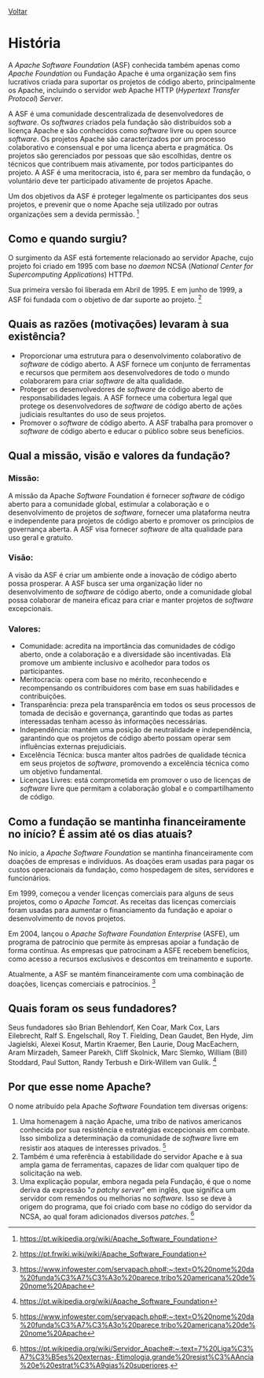 [Voltar](intro.md)

# História
A *Apache Software Foundation* (ASF) conhecida também apenas como *Apache Foundation* ou Fundação Apache é uma organização sem fins lucrativos criada para suportar os projetos de código aberto, principalmente os Apache, incluindo o servidor *web* Apache HTTP (*Hypertext Transfer Protocol*) *Server*.

A ASF é uma comunidade descentralizada de desenvolvedores de *software*. Os *softwares* criados pela fundação são distribuídos sob a licença Apache e são conhecidos como *software* livre ou open source *software*. Os projetos Apache são caracterizados por um processo colaborativo e consensual e por uma licença aberta e pragmática. Os projetos são gerenciados por pessoas que são escolhidas, dentre os técnicos que contribuem mais ativamente, por todos participantes do projeto. A ASF é uma meritocracia, isto é, para ser membro da fundação, o voluntário deve ter participado ativamente de projetos Apache.

Um dos objetivos da ASF é proteger legalmente os participantes dos seus projetos, e prevenir que o nome Apache seja utilizado por outras organizações sem a devida permissão. [^1]

## Como e quando surgiu?
O surgimento da ASF está fortemente relacionado ao servidor Apache, cujo projeto foi criado em 1995 com base no *daemon* NCSA (*National Center for Supercomputing Applications*) HTTPd.

Sua primeira versão foi liberada em Abril de 1995. E em junho de 1999, a ASF foi fundada com o objetivo de dar suporte ao projeto. [^2]

## Quais as razões (motivações) levaram à sua existência?

- Proporcionar uma estrutura para o desenvolvimento colaborativo de *software* de código aberto. A ASF fornece um conjunto de ferramentas e recursos que permitem aos desenvolvedores de todo o mundo colaborarem para criar *software* de alta qualidade.
- Proteger os desenvolvedores de *software* de código aberto de responsabilidades legais. A ASF fornece uma cobertura legal que protege os desenvolvedores de *software* de código aberto de ações judiciais resultantes do uso de seus projetos.
- Promover o *software* de código aberto. A ASF trabalha para promover o *software* de código aberto e educar o público sobre seus benefícios.

## Qual a missão, visão e valores da fundação?

### Missão:
A missão da Apache *Software* Foundation é fornecer *software* de código aberto para a comunidade global, estimular a colaboração e o desenvolvimento de projetos de *software*, fornecer uma plataforma neutra e independente para projetos de código aberto e promover os princípios de governança aberta. A ASF visa fornecer *software* de alta qualidade para uso geral e gratuito.

### Visão:
A visão da ASF é criar um ambiente onde a inovação de código aberto possa prosperar. A ASF busca ser uma organização líder no desenvolvimento de *software* de código aberto, onde a comunidade global possa colaborar de maneira eficaz para criar e manter projetos de *software* excepcionais.

### Valores:
- Comunidade: acredita na importância das comunidades de código aberto, onde a colaboração e a diversidade são incentivadas. Ela promove um ambiente inclusivo e acolhedor para todos os participantes.
- Meritocracia: opera com base no mérito, reconhecendo e recompensando os contribuidores com base em suas habilidades e contribuições.
- Transparência: preza pela transparência em todos os seus processos de tomada de decisão e governança, garantindo que todas as partes interessadas tenham acesso às informações necessárias.
- Independência: mantém uma posição de neutralidade e independência, garantindo que os projetos de código aberto possam operar sem influências externas prejudiciais.
- Excelência Técnica: busca manter altos padrões de qualidade técnica em seus projetos de *software*, promovendo a excelência técnica como um objetivo fundamental.
- Licenças Livres: está comprometida em promover o uso de licenças de *software* livre que permitam a colaboração global e o compartilhamento de código.

## Como a fundação se mantinha financeiramente no início? É assim até os dias atuais?
No início, a *Apache Software Foundation* se mantinha financeiramente com doações de empresas e indivíduos. As doações eram usadas para pagar os custos operacionais da fundação, como hospedagem de sites, servidores e funcionários.

Em 1999, começou a vender licenças comerciais para alguns de seus projetos, como o *Apache Tomcat*. As receitas das licenças comerciais foram usadas para aumentar o financiamento da fundação e apoiar o desenvolvimento de novos projetos.

Em 2004, lançou o *Apache Software Foundation Enterprise* (ASFE), um programa de patrocínio que permite às empresas apoiar a fundação de forma contínua. As empresas que patrocinam a ASFE  recebem benefícios, como acesso a recursos exclusivos e descontos em treinamento e suporte.

Atualmente, a ASF se mantém financeiramente com uma combinação de doações, licenças comerciais e patrocínios. [^4]

## Quais foram os seus fundadores?
Seus fundadores são Brian Behlendorf, Ken Coar, Mark Cox, Lars Eilebrecht, Ralf S. Engelschall, Roy T. Fielding, Dean Gaudet, Ben Hyde, Jim Jagielski, Alexei Kosut, Martin Kraemer, Ben Laurie, Doug MacEachern, Aram Mirzadeh, Sameer Parekh, Cliff Skolnick, Marc Slemko, William (Bill) Stoddard, Paul Sutton, Randy Terbush e Dirk-Willem van Gulik. [^1]

## Por que esse nome Apache?
O nome atribuído pela Apache *Software* Foundation tem diversas origens:

1. Uma homenagem à nação Apache, uma tribo de nativos americanos conhecida por sua resistência e estratégias excepcionais em combate. Isso simboliza a determinação da comunidade de *software* livre em resistir aos ataques de interesses privados. [^4]
2. Também é uma referência à estabilidade do servidor Apache e à sua ampla gama de ferramentas, capazes de lidar com qualquer tipo de solicitação na web.
3. Uma explicação popular, embora negada pela Fundação, é que o nome deriva da expressão "*a patchy server*" em inglês, que significa um servidor com remendos ou melhorias no *software*. Isso se deve à origem do programa, que foi criado com base no código do servidor da NCSA, ao qual foram adicionados diversos *patches*. [^3]

[^1]: https://pt.wikipedia.org/wiki/Apache_Software_Foundation
[^2]: https://pt.frwiki.wiki/wiki/Apache_Software_Foundation
[^3]: https://pt.wikipedia.org/wiki/Servidor_Apache#:~:text=7%20Liga%C3%A7%C3%B5es%20externas-,Etimologia,grande%20resist%C3%AAncia%20e%20estrat%C3%A9gias%20superiores.
[^4]: https://www.infowester.com/servapach.php#:~:text=O%20nome%20da%20funda%C3%A7%C3%A3o%20parece,tribo%20americana%20de%20nome%20Apache
